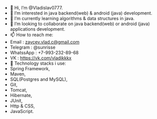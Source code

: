- 👋 Hi, I’m @Vladislav0777.
- 👀 I’m interested in java backend(web) & android (java) development.
- 🌱 I’m currently learning algorithms & data structures in java.
- 💞️ I’m looking to collaborate on java backend(web) or android (java) applications development.
- 📫 How to reach me:
- Email        : zaycev.vlad.c@gmail.com
- Telegram     : @sunrisse
- WhatssApp    : +7-993-232-89-68
- VK           : https://vk.com/vladikkkx
- 💼 Technology stacks i use: 
- Spring Framework, 
- Maven, 
- SQL(Postgres and MySQL), 
- Git, 
- Tomcat, 
- Hibernate,
- JUnit,
- Http & CSS,
- JavaScript.
<!---
Vladislav0777/Vladislav0777 is a ✨ special ✨ repository because its `README.md` (this file) appears on your GitHub profile.
You can click the Preview link to take a look at your changes.
--->
